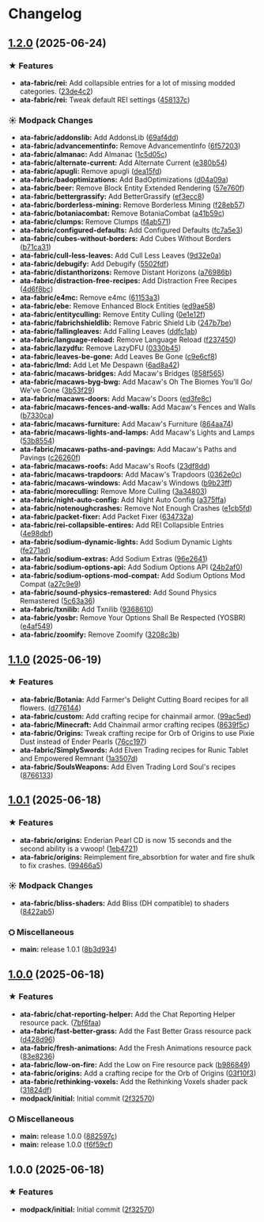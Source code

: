 # Changelog

## [1.2.0](https://github.com/jjszaniszlo/aloha-to-adventure/compare/ata-fabric-v1.1.0...ata-fabric-v1.2.0) (2025-06-24)


### ★ Features

* **ata-fabric/rei:** Add collapsible entries for a lot of missing modded categories. ([23de4c2](https://github.com/jjszaniszlo/aloha-to-adventure/commit/23de4c26613d81550c589060d914ebe8150f92b0))
* **ata-fabric/rei:** Tweak default REI settings ([458137c](https://github.com/jjszaniszlo/aloha-to-adventure/commit/458137c6427a99d3bd94c34b44fc62aebfa57394))


### ☀ Modpack Changes

* **ata-fabric/addonslib:** Add AddonsLib ([69af4dd](https://github.com/jjszaniszlo/aloha-to-adventure/commit/69af4ddae67dbed8dc1273f5b427bab71b232054))
* **ata-fabric/advancementinfo:** Remove AdvancementInfo ([6f57203](https://github.com/jjszaniszlo/aloha-to-adventure/commit/6f572032fb762c44066b402cb1413c1286ef930d))
* **ata-fabric/almanac:** Add Almanac ([1c5d05c](https://github.com/jjszaniszlo/aloha-to-adventure/commit/1c5d05c6ddb57d5a0881f0de64557aaaa88d0fdc))
* **ata-fabric/alternate-current:** Add Alternate Current ([e380b54](https://github.com/jjszaniszlo/aloha-to-adventure/commit/e380b54b621e9489c700257d776e88a0d6130f41))
* **ata-fabric/apugli:** Remove apugli ([dea15fd](https://github.com/jjszaniszlo/aloha-to-adventure/commit/dea15fd49fe57e127b7cc6247a83cc0a16a09996))
* **ata-fabric/badoptimizations:** Add BadOptimizations ([d04a09a](https://github.com/jjszaniszlo/aloha-to-adventure/commit/d04a09a58d72167e59bdbc1a0c6eea66321995a0))
* **ata-fabric/beer:** Remove Block Entity Extended Rendering ([57e760f](https://github.com/jjszaniszlo/aloha-to-adventure/commit/57e760fb82b9ec8d59848a4fe3b12547e0427bcc))
* **ata-fabric/bettergrassify:** Add BetterGrassify ([ef3ecc8](https://github.com/jjszaniszlo/aloha-to-adventure/commit/ef3ecc836c189d276ad9c51c39e1c6bb6bad6ead))
* **ata-fabric/borderless-mining:** Remove Borderless Mining ([f28eb57](https://github.com/jjszaniszlo/aloha-to-adventure/commit/f28eb579cb3d1eca9ac0602d8977d31cf2f6226f))
* **ata-fabric/botaniacombat:** Remove BotaniaCombat ([a41b59c](https://github.com/jjszaniszlo/aloha-to-adventure/commit/a41b59c6afbad94d3290698e58f8541490012ce7))
* **ata-fabric/clumps:** Remove Clumps ([f4ab571](https://github.com/jjszaniszlo/aloha-to-adventure/commit/f4ab57133b530a11395c9d724db1cb5b05db6093))
* **ata-fabric/configured-defaults:** Add Configured Defaults ([fc7a5e3](https://github.com/jjszaniszlo/aloha-to-adventure/commit/fc7a5e373a4b642a613086b0eb6ef0f510b78920))
* **ata-fabric/cubes-without-borders:** Add Cubes Without Borders ([b71ca31](https://github.com/jjszaniszlo/aloha-to-adventure/commit/b71ca31718a0c5f55b268a7d712896211a30a5a9))
* **ata-fabric/cull-less-leaves:** Add Cull Less Leaves ([9d32e0a](https://github.com/jjszaniszlo/aloha-to-adventure/commit/9d32e0a387c6b8d23214ac3d3c1c548902cb8562))
* **ata-fabric/debugify:** Add Debugify ([5502fdf](https://github.com/jjszaniszlo/aloha-to-adventure/commit/5502fdf147b70cc668c8ec9d9971e0f04fc89a04))
* **ata-fabric/distanthorizons:** Remove Distant Horizons ([a76986b](https://github.com/jjszaniszlo/aloha-to-adventure/commit/a76986be47f82b95ea54da4c443c0e6befe6c1c7))
* **ata-fabric/distraction-free-recipes:** Add Distraction Free Recipes ([4d6f8bc](https://github.com/jjszaniszlo/aloha-to-adventure/commit/4d6f8bc992f6cca2f02acbef5fb41bf8a790c424))
* **ata-fabric/e4mc:** Remove e4mc ([61153a3](https://github.com/jjszaniszlo/aloha-to-adventure/commit/61153a30263373ff9ec0641fea6897b38615cfd0))
* **ata-fabric/ebe:** Remove Enhanced Block Entities ([ed9ae58](https://github.com/jjszaniszlo/aloha-to-adventure/commit/ed9ae5849a25ccfada062e22dfedfecc8bf8b1dd))
* **ata-fabric/entityculling:** Remove Entity Culling ([0e1e12f](https://github.com/jjszaniszlo/aloha-to-adventure/commit/0e1e12f9458cc0009fd75443ed6fbd9cdc4c792a))
* **ata-fabric/fabrichshieldlib:** Remove Fabric Shield Lib ([247b7be](https://github.com/jjszaniszlo/aloha-to-adventure/commit/247b7be8d081dd5c4291e8e4400463ae896502c6))
* **ata-fabric/fallingleaves:** Add Falling Leaves ([ddfc1ab](https://github.com/jjszaniszlo/aloha-to-adventure/commit/ddfc1abf69466b3710a8e6adf713b3848f727797))
* **ata-fabric/language-reload:** Remove Language Reload ([f237450](https://github.com/jjszaniszlo/aloha-to-adventure/commit/f237450bc157a55512227f34f0d06c3e8c1716df))
* **ata-fabric/lazydfu:** Remove LazyDFU ([0330b45](https://github.com/jjszaniszlo/aloha-to-adventure/commit/0330b4551674e5fcbec2a6044a1cc4bbb8e946ea))
* **ata-fabric/leaves-be-gone:** Add Leaves Be Gone ([c9e6cf8](https://github.com/jjszaniszlo/aloha-to-adventure/commit/c9e6cf879f3e11fe8da30198b7df90bc16b76379))
* **ata-fabric/lmd:** Add Let Me Despawn ([6ad8a42](https://github.com/jjszaniszlo/aloha-to-adventure/commit/6ad8a429ca93b80b3e0e35c92be87f39b2c76c52))
* **ata-fabric/macaws-bridges:** Add Macaw's Bridges ([858f565](https://github.com/jjszaniszlo/aloha-to-adventure/commit/858f565de1a07d8c3c21c52b749392fd21af93d5))
* **ata-fabric/macaws-byg-bwg:** Add Macaw's Oh The Biomes You'll Go/ We've Gone ([3b53f29](https://github.com/jjszaniszlo/aloha-to-adventure/commit/3b53f29914dbc15a6c23b3749dad67ae7c525d41))
* **ata-fabric/macaws-doors:** Add Macaw's Doors ([ed3fe8c](https://github.com/jjszaniszlo/aloha-to-adventure/commit/ed3fe8cd511654c9ec758047c324b650814719d0))
* **ata-fabric/macaws-fences-and-walls:** Add Macaw's Fences and Walls ([b7330ca](https://github.com/jjszaniszlo/aloha-to-adventure/commit/b7330ca255482bf1bf0bffa508858445d580cadb))
* **ata-fabric/macaws-furniture:** Add Macaw's Furniture ([864aa74](https://github.com/jjszaniszlo/aloha-to-adventure/commit/864aa748b02622774bd08963919803a33550b1f5))
* **ata-fabric/macaws-lights-and-lamps:** Add Macaw's Lights and Lamps ([53b8554](https://github.com/jjszaniszlo/aloha-to-adventure/commit/53b855491a4ba169b7ea67d473e5a0500c9791aa))
* **ata-fabric/macaws-paths-and-pavings:** Add Macaw's Paths and Pavings ([c26260f](https://github.com/jjszaniszlo/aloha-to-adventure/commit/c26260f6174ed05abd3e32638533e14d79643961))
* **ata-fabric/macaws-roofs:** Add Macaw's Roofs ([23df8dd](https://github.com/jjszaniszlo/aloha-to-adventure/commit/23df8dd210b478a75869fd008fed47775c6d7772))
* **ata-fabric/macaws-trapdoors:** Add Macaw's Trapdoors ([0362e0c](https://github.com/jjszaniszlo/aloha-to-adventure/commit/0362e0cfba429322f7583973045fe67e444c8c51))
* **ata-fabric/macaws-windows:** Add Macaw's Windows ([b9b23ff](https://github.com/jjszaniszlo/aloha-to-adventure/commit/b9b23ff4685eb64a08b7f9c13be7710b19f13666))
* **ata-fabric/moreculling:** Remove More Culling ([3a34803](https://github.com/jjszaniszlo/aloha-to-adventure/commit/3a34803fb5c08eec5828ed5a026b5e7b50ee9e66))
* **ata-fabric/night-auto-config:** Add Night Auto Config ([a375ffa](https://github.com/jjszaniszlo/aloha-to-adventure/commit/a375ffa5f16ae5a5be0ce3ee869fdbc5cdf9ad92))
* **ata-fabric/notenoughcrashes:** Remove Not Enough Crashes ([e1cb5fd](https://github.com/jjszaniszlo/aloha-to-adventure/commit/e1cb5fd3768b611ccb2519b8e6c93af224fdcd40))
* **ata-fabric/packet-fixer:** Add Packet Fixer ([634732a](https://github.com/jjszaniszlo/aloha-to-adventure/commit/634732a0365d719444be46a730726def5f6ae1e8))
* **ata-fabric/rei-collapsible-entires:** Add REI Collapsible Entries ([4e98dbf](https://github.com/jjszaniszlo/aloha-to-adventure/commit/4e98dbf2ac93a58c786117095cb4643f86cce5b4))
* **ata-fabric/sodium-dynamic-lights:** Add Sodium Dynamic Lights ([fe271ad](https://github.com/jjszaniszlo/aloha-to-adventure/commit/fe271ad62334a754a9aa65ba2ab61a6199681de0))
* **ata-fabric/sodium-extras:** Add Sodium Extras ([96e2641](https://github.com/jjszaniszlo/aloha-to-adventure/commit/96e26410bece63b1d204e150e09e090f9b6a36fb))
* **ata-fabric/sodium-options-api:** Add Sodium Options API ([24b2af0](https://github.com/jjszaniszlo/aloha-to-adventure/commit/24b2af0608d87f54e467ce80e272448fd74b68f5))
* **ata-fabric/sodium-options-mod-compat:** Add Sodium Options Mod Compat ([a27c9e9](https://github.com/jjszaniszlo/aloha-to-adventure/commit/a27c9e9845af13243d9030a49c1d8adf59e6d8b6))
* **ata-fabric/sound-physics-remastered:** Add Sound Physics Remastered ([5c63a36](https://github.com/jjszaniszlo/aloha-to-adventure/commit/5c63a36790004b72dda4d7d4882fb3743c77f8d4))
* **ata-fabric/txnilib:** Add Txnilib ([9368610](https://github.com/jjszaniszlo/aloha-to-adventure/commit/93686105e5d131d05fb547bfcc55f0821e2c21d7))
* **ata-fabric/yosbr:** Remove Your Options Shall Be Respected (YOSBR) ([e4af549](https://github.com/jjszaniszlo/aloha-to-adventure/commit/e4af54929b258d19a94525caf8aac3e1bfe1df62))
* **ata-fabric/zoomify:** Remove Zoomify ([3208c3b](https://github.com/jjszaniszlo/aloha-to-adventure/commit/3208c3b0ba70af520745c83f5745d5c78e8aab23))

## [1.1.0](https://github.com/jjszaniszlo/aloha-to-adventure/compare/ata-fabric-v1.0.1...ata-fabric-v1.1.0) (2025-06-19)


### ★ Features

* **ata-fabric/Botania:** Add Farmer's Delight Cutting Board recipes for all flowers. ([d776144](https://github.com/jjszaniszlo/aloha-to-adventure/commit/d7761443184b8a34a354db3afdaaeffa1a1a9d36))
* **ata-fabric/custom:** Add crafting recipe for chainmail armor. ([99ac5ed](https://github.com/jjszaniszlo/aloha-to-adventure/commit/99ac5ede44352b12046478f971b0ce1b662e6182))
* **ata-fabric/Minecraft:** Add Chainmail armor crafting recipes ([8639f5c](https://github.com/jjszaniszlo/aloha-to-adventure/commit/8639f5c1110b1cc7c6b4ffe442ef6451785f2528))
* **ata-fabric/Origins:** Tweak crafting recipe for Orb of Origins to use Pixie Dust instead of Ender Pearls ([76cc197](https://github.com/jjszaniszlo/aloha-to-adventure/commit/76cc1977b355c8196d09c6d00c17c59cb8cf2269))
* **ata-fabric/SimplySwords:** Add Elven Trading recipes for Runic Tablet and Empowered Remnant ([1a3507d](https://github.com/jjszaniszlo/aloha-to-adventure/commit/1a3507d7b108cc7cf721f75248184dc41a0b0390))
* **ata-fabric/SoulsWeapons:** Add Elven Trading Lord Soul's recipes ([8766133](https://github.com/jjszaniszlo/aloha-to-adventure/commit/87661330034dfbf893724d0b0503247a08eef5a9))

## [1.0.1](https://github.com/jjszaniszlo/aloha-to-adventure/compare/ata-fabric-v1.0.0...ata-fabric-v1.0.1) (2025-06-18)


### ★ Features

* **ata-fabric/origins:** Enderian Pearl CD is now 15 seconds and the second ability is a vwoop! ([1eb4721](https://github.com/jjszaniszlo/aloha-to-adventure/commit/1eb47215c36943d43e6337401b005c5b7a2d90d5))
* **ata-fabric/origins:** Reimplement fire_absorbtion for water and fire shulk to fix crashes. ([99466a5](https://github.com/jjszaniszlo/aloha-to-adventure/commit/99466a5ce08b8b09988ec77bd4f744262a647c82))


### ☀ Modpack Changes

* **ata-fabric/bliss-shaders:** Add Bliss (DH compatible) to shaders ([8422ab5](https://github.com/jjszaniszlo/aloha-to-adventure/commit/8422ab5110ab33c85e525d569898cbeb336156d2))


### ⛭ Miscellaneous

* **main:** release 1.0.1 ([8b3d934](https://github.com/jjszaniszlo/aloha-to-adventure/commit/8b3d934c667bd51a29d9aaabf691c8da29d51940))

## [1.0.0](https://github.com/jjszaniszlo/aloha-to-adventures/compare/ata-fabric-v1.0.0...ata-fabric-v1.0.0) (2025-06-18)


### ★ Features

* **ata-fabric/chat-reporting-helper:** Add the Chat Reporting Helper resource pack. ([7bf6faa](https://github.com/jjszaniszlo/aloha-to-adventures/commit/7bf6faabf892bc1989a3c6b0825caf25cb18baa5))
* **ata-fabric/fast-better-grass:** Add the Fast Better Grass resource pack ([d428d96](https://github.com/jjszaniszlo/aloha-to-adventures/commit/d428d9658923a7d88c7f5c55c41e6f44374929a7))
* **ata-fabric/fresh-animations:** Add the Fresh Animations resource pack ([83e8236](https://github.com/jjszaniszlo/aloha-to-adventures/commit/83e8236abe4d74677d694b8ea243bb673cf5181f))
* **ata-fabric/low-on-fire:** Add the Low on Fire resource pack ([b986849](https://github.com/jjszaniszlo/aloha-to-adventures/commit/b986849b6296ed4b35413a0ac36784065faa76ad))
* **ata-fabric/origins:** Add a crafting recipe for the Orb of Origins ([03f10f3](https://github.com/jjszaniszlo/aloha-to-adventures/commit/03f10f3f36724f0e2798652157ca1c2cf175cfe6))
* **ata-fabric/rethinking-voxels:** Add the Rethinking Voxels shader pack ([31824df](https://github.com/jjszaniszlo/aloha-to-adventures/commit/31824dfedfd7c5d82ee7ba5c20facdc46165f203))
* **modpack/initial:** Initial commit ([2f32570](https://github.com/jjszaniszlo/aloha-to-adventures/commit/2f3257047e78b013442d4b61994cd6f34ea7c063))


### ⛭ Miscellaneous

* **main:** release 1.0.0 ([882597c](https://github.com/jjszaniszlo/aloha-to-adventures/commit/882597c9e6ac3cb9677d667a4104f225a33e7363))
* **main:** release 1.0.0 ([f6f59cf](https://github.com/jjszaniszlo/aloha-to-adventures/commit/f6f59cf8f7949a015d1ddfaf7d842320b80d3a87))

## 1.0.0 (2025-06-18)


### ★ Features

* **modpack/initial:** Initial commit ([2f32570](https://github.com/jjszaniszlo/aloha-to-adventures/commit/2f3257047e78b013442d4b61994cd6f34ea7c063))
